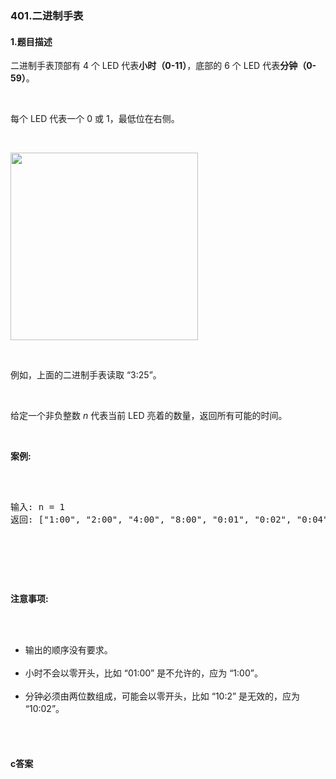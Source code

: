 ### 401.二进制手表

#### 1.题目描述

<p>二进制手表顶部有 4 个 LED 代表<strong>小时（0-11）</strong>，底部的 6 个 LED 代表<strong>分钟（0-59）</strong>。</p><br/><p>每个 LED 代表一个 0 或 1，最低位在右侧。</p><br/><p><img src="https://upload.wikimedia.org/wikipedia/commons/8/8b/Binary_clock_samui_moon.jpg" style="height:300px" /></p><br/><p>例如，上面的二进制手表读取 &ldquo;3:25&rdquo;。</p><br/><p>给定一个非负整数 <em>n&nbsp;</em>代表当前 LED 亮着的数量，返回所有可能的时间。</p><br/><p><strong>案例:</strong></p><br/><pre><br/>输入: n = 1<br/>返回: [&quot;1:00&quot;, &quot;2:00&quot;, &quot;4:00&quot;, &quot;8:00&quot;, &quot;0:01&quot;, &quot;0:02&quot;, &quot;0:04&quot;, &quot;0:08&quot;, &quot;0:16&quot;, &quot;0:32&quot;]</pre><br/><p>&nbsp;</p><br/><p><strong>注意事项:</strong></p><br/><ul><br/>	<li>输出的顺序没有要求。</li><br/>	<li>小时不会以零开头，比如 &ldquo;01:00&rdquo;&nbsp;是不允许的，应为 &ldquo;1:00&rdquo;。</li><br/>	<li>分钟必须由两位数组成，可能会以零开头，比如 &ldquo;10:2&rdquo;&nbsp;是无效的，应为 &ldquo;10:02&rdquo;。</li><br/></ul><br/>

#### c答案

```c

